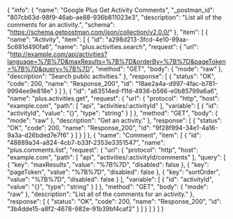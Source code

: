 {
  "info": {
    "name": "Google Plus Get Activity Comments",
    "_postman_id": "807cb63d-98f9-46ab-ae88-936b811023e3",
    "description": "List all of the comments for an activity.",
    "schema": "https://schema.getpostman.com/json/collection/v2.0.0/"
  },
  "item": [
    {
      "name": "Activity",
      "item": [
        {
          "id": "a298d213-3fcd-4e10-99aa-5c681d490fa6",
          "name": "plus.activities.search",
          "request": {
            "url": "http://example.com/api/activities?language=%7B%7D&maxResults=%7B%7D&orderBy=%7B%7D&pageToken=%7B%7D&query=%7B%7D",
            "method": "GET",
            "body": {
              "mode": "raw"
            },
            "description": "Search public activities."
          },
          "response": [
            {
              "status": "OK",
              "code": 200,
              "name": "Response_200",
              "id": "18ae2a4a-d997-4fac-b781-9994ee9e818e"
            }
          ]
        },
        {
          "id": "a63514ed-f1fd-4936-b566-e0b85799a6a6",
          "name": "plus.activities.get",
          "request": {
            "url": {
              "protocol": "http",
              "host": "example.com",
              "path": [
                "api",
                "activities/:activityId"
              ],
              "variable": [
                {
                  "id": "activityId",
                  "value": "{}",
                  "type": "string"
                }
              ]
            },
            "method": "GET",
            "body": {
              "mode": "raw"
            },
            "description": "Get an activity."
          },
          "response": [
            {
              "status": "OK",
              "code": 200,
              "name": "Response_200",
              "id": "9f28f994-34e1-4a16-9a3a-d26bded7e7f6"
            }
          ]
        }
      ]
    },
    {
      "name": "Comment",
      "item": [
        {
          "id": "48889a34-a824-4cb7-b33f-2353e3351547",
          "name": "plus.comments.list",
          "request": {
            "url": {
              "protocol": "http",
              "host": "example.com",
              "path": [
                "api",
                "activities/:activityId/comments"
              ],
              "query": [
                {
                  "key": "maxResults",
                  "value": "%7B%7D",
                  "disabled": false
                },
                {
                  "key": "pageToken",
                  "value": "%7B%7D",
                  "disabled": false
                },
                {
                  "key": "sortOrder",
                  "value": "%7B%7D",
                  "disabled": false
                }
              ],
              "variable": [
                {
                  "id": "activityId",
                  "value": "{}",
                  "type": "string"
                }
              ]
            },
            "method": "GET",
            "body": {
              "mode": "raw"
            },
            "description": "List all of the comments for an activity."
          },
          "response": [
            {
              "status": "OK",
              "code": 200,
              "name": "Response_200",
              "id": "3b4dde15-a8f2-4678-982e-91b39bf4caf2"
            }
          ]
        }
      ]
    }
  ]
}